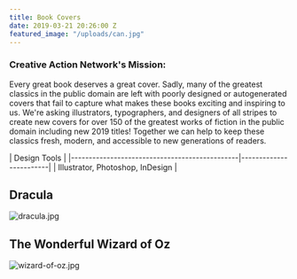 ```yaml
---
title: Book Covers
date: 2019-03-21 20:26:00 Z
featured_image: "/uploads/can.jpg"
---
```


### Creative Action Network's Mission:

Every great book deserves a great cover. Sadly, many of the greatest classics in the public domain are left with poorly designed or autogenerated covers that fail to capture what makes these books exciting and inspiring to us. We're asking illustrators, typographers, and designers of all stripes to create new covers for over 150 of the greatest works of fiction in the public domain including new 2019 titles! Together we can help to keep these classics fresh, modern, and accessible to new generations of readers.

| Design Tools           |
|-----------------------------------------------|------------------------|
| Illustrator, Photoshop, InDesign       |

## Dracula

![dracula.jpg](/uploads/dracula.jpg)

## The Wonderful Wizard of Oz

![wizard-of-oz.jpg](/uploads/wizard-of-oz.jpg)